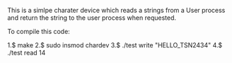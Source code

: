 
This is a simlpe charater device which reads a strings from a User process and return the string to the user process when requested.



To compile this code:

1.$ make 
2.$ sudo insmod chardev
3.$ ./test write "HELLO_TSN2434"
4.$ ./test read 14
